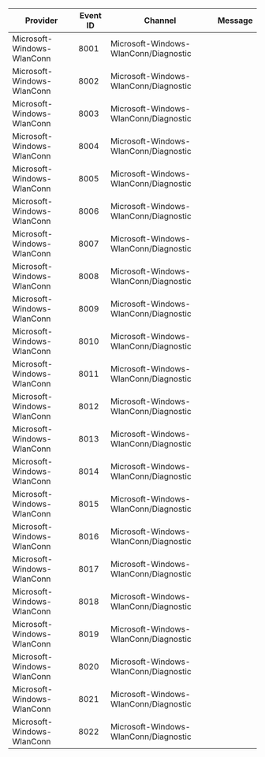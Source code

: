 Provider                    |  Event ID  |  Channel                                |  Message
----------------------------|------------|-----------------------------------------|---------
Microsoft-Windows-WlanConn  |  8001      |  Microsoft-Windows-WlanConn/Diagnostic  |
Microsoft-Windows-WlanConn  |  8002      |  Microsoft-Windows-WlanConn/Diagnostic  |
Microsoft-Windows-WlanConn  |  8003      |  Microsoft-Windows-WlanConn/Diagnostic  |
Microsoft-Windows-WlanConn  |  8004      |  Microsoft-Windows-WlanConn/Diagnostic  |
Microsoft-Windows-WlanConn  |  8005      |  Microsoft-Windows-WlanConn/Diagnostic  |
Microsoft-Windows-WlanConn  |  8006      |  Microsoft-Windows-WlanConn/Diagnostic  |
Microsoft-Windows-WlanConn  |  8007      |  Microsoft-Windows-WlanConn/Diagnostic  |
Microsoft-Windows-WlanConn  |  8008      |  Microsoft-Windows-WlanConn/Diagnostic  |
Microsoft-Windows-WlanConn  |  8009      |  Microsoft-Windows-WlanConn/Diagnostic  |
Microsoft-Windows-WlanConn  |  8010      |  Microsoft-Windows-WlanConn/Diagnostic  |
Microsoft-Windows-WlanConn  |  8011      |  Microsoft-Windows-WlanConn/Diagnostic  |
Microsoft-Windows-WlanConn  |  8012      |  Microsoft-Windows-WlanConn/Diagnostic  |
Microsoft-Windows-WlanConn  |  8013      |  Microsoft-Windows-WlanConn/Diagnostic  |
Microsoft-Windows-WlanConn  |  8014      |  Microsoft-Windows-WlanConn/Diagnostic  |
Microsoft-Windows-WlanConn  |  8015      |  Microsoft-Windows-WlanConn/Diagnostic  |
Microsoft-Windows-WlanConn  |  8016      |  Microsoft-Windows-WlanConn/Diagnostic  |
Microsoft-Windows-WlanConn  |  8017      |  Microsoft-Windows-WlanConn/Diagnostic  |
Microsoft-Windows-WlanConn  |  8018      |  Microsoft-Windows-WlanConn/Diagnostic  |
Microsoft-Windows-WlanConn  |  8019      |  Microsoft-Windows-WlanConn/Diagnostic  |
Microsoft-Windows-WlanConn  |  8020      |  Microsoft-Windows-WlanConn/Diagnostic  |
Microsoft-Windows-WlanConn  |  8021      |  Microsoft-Windows-WlanConn/Diagnostic  |
Microsoft-Windows-WlanConn  |  8022      |  Microsoft-Windows-WlanConn/Diagnostic  |